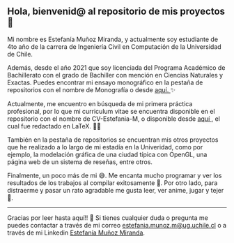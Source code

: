 ## Hola, bienvenid@ al repositorio de mis proyectos 👋

Mi nombre es Estefanía Muñoz Miranda, y actualmente soy estudiante de 4to año de la carrera de Ingeniería Civil en Computación de la Universidad de Chile.

Además, desde el año 2021 que soy licenciada del Programa Académico de Bachillerato con el grado de Bachiller con mención en Ciencias Naturales y Exactas. Puedes encontrar mi 
ensayo monográfico en la pestaña de repositorios con el nombre de Monografía o desde <a href="https://github.com/Estefania-M/Monografia/blob/main/Monograf%C3%ADa_Final_Estefan%C3%ADa_Mu%C3%B1oz.pdf"> aquí. </a>✨

Actualmente, me encuentro en búsqueda de mi primera práctica profesional, por lo que mi curriculum vitae se encuentra disponible en el repositorio con el nombre 
de CV-Estefania-M, o disponible desde <a href="https://github.com/Estefania-M/CV-Estefania-M/blob/main/CV_Estefania_Munoz_M.pdf"> aquí </a>, el cual 
fue redactado en LaTeX. 👩‍💻

También en la pestaña de repositorios se encuentran mis otros proyectos que he realizado a lo largo de mi estadía en la Univeridad, como por ejemplo, la modelación gráfica de una ciudad típica con OpenGL, una página web de un sistema de reseñas, entre otros.

Finalmente, un poco más de mi 😅. Me encanta mucho programar y ver los resultados de los trabajos al compilar exitosamente 🎉. Por otro lado, para distraerme y pasar un rato agradable me gusta leer, ver anime, jugar y tejer 🧶.

<hr>

Gracias por leer hasta aquí!! 🤝 
Si tienes cualquier duda o pregunta me puedes contactar a través de mi correo estefania.munoz.m@ug.uchile.cl o a través de mi Linkedin <a href="https://www.linkedin.com/in/estefania-munoz-m/"> Estefanía Muñoz Miranda</a>.
